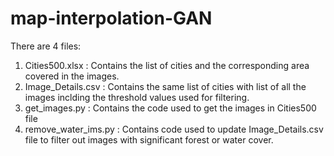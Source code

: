 # map-interpolation-GAN

There are 4 files:

1. Cities500.xlsx : Contains the list of cities and the corresponding area covered in the images.
2. Image_Details.csv	: Contains the same list of cities with list of all the images inclding the threshold values used for filtering.
3. get_images.py : Contains the code used to get the images in Cities500 file
4. remove_water_ims.py : Contains code used to update Image_Details.csv file to filter out images with significant forest or water cover.
